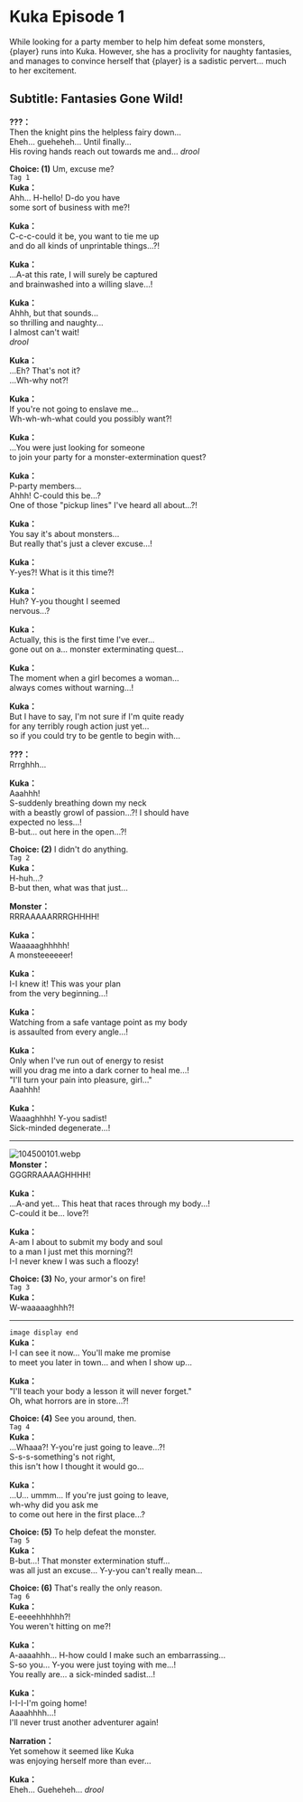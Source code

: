 # Kuka Episode 1
While looking for a party member to help him defeat some monsters, {player} runs into Kuka. However, she has a proclivity for naughty fantasies, and manages to convince herself that {player} is a sadistic pervert... much to her excitement.
  
## Subtitle: Fantasies Gone Wild!
  
**???：**  
Then the knight pins the helpless fairy down...  
Eheh... gueheheh... Until finally...  
His roving hands reach out towards me and... *drool*  
  
**Choice: (1)**  Um, excuse me?  
`Tag 1`  
**Kuka：**  
Ahh... H-hello! D-do you have  
some sort of business with me?!  
  
**Kuka：**  
C-c-c-could it be, you want to tie me up  
and do all kinds of unprintable things...?!  
  
**Kuka：**  
...A-at this rate, I will surely be captured  
and brainwashed into a willing slave...!  
  
**Kuka：**  
Ahhh, but that sounds...  
so thrilling and naughty...  
 I almost can't wait!  
*drool*  
  
**Kuka：**  
...Eh? That's not it?  
...Wh-why not?!  
  
**Kuka：**  
If you're not going to enslave me...  
Wh-wh-wh-what could you possibly want?!  
  
**Kuka：**  
...You were just looking for someone  
to join your party for a monster-extermination quest?  
  
**Kuka：**  
P-party members...  
 Ahhh! C-could this be...?  
One of those \"pickup lines\" I've heard all about...?!  
  
**Kuka：**  
You say it's about monsters...  
But really that's just a clever excuse...!  
  
**Kuka：**  
Y-yes?! What is it this time?!  
  
**Kuka：**  
Huh? Y-you thought I seemed  
nervous...?  
  
**Kuka：**  
Actually, this is the first time I've ever...  
gone out on a... monster exterminating quest...  
  
**Kuka：**  
The moment when a girl becomes a woman...  
always comes without warning...!  
  
**Kuka：**  
But I have to say, I'm not sure if I'm quite ready  
for any terribly rough action just yet...  
so if you could try to be gentle to begin with...  
  
**???：**  
Rrrghhh...  
  
**Kuka：**  
Aaahhh!  
 S-suddenly breathing down my neck  
with a beastly growl of passion...?! I should have  
expected no less...!  
 B-but... out here in the open...?!  
  
**Choice: (2)**  I didn't do anything.  
`Tag 2`  
**Kuka：**  
H-huh...?  
B-but then, what was that just...  
  
**Monster：**  
RRRAAAAARRRGHHHH!  
  
**Kuka：**  
Waaaaaghhhhh!  
A monsteeeeeer!  
  
**Kuka：**  
I-I knew it! This was your plan  
from the very beginning...!  
  
**Kuka：**  
Watching from a safe vantage point as my body  
is assaulted from every angle...!  
  
**Kuka：**  
Only when I've run out of energy to resist  
will you drag me into a dark corner to heal me...!  
\"I'll turn your pain into pleasure, girl...\"  
 Aaahhh!  
  
**Kuka：**  
Waaaghhhh! Y-you sadist!  
Sick-minded degenerate...!  
  

---  
  
![104500101.webp](https://redive.estertion.win/card/story/104500101.webp)  
**Monster：**  
GGGRRAAAAGHHHH!  
  
**Kuka：**  
...A-and yet... This heat that races through my body...!  
C-could it be... love?!  
  
**Kuka：**  
A-am I about to submit my body and soul  
to a man I just met this morning?!  
I-I never knew I was such a floozy!  
  
**Choice: (3)**  No, your armor's on fire!  
`Tag 3`  
**Kuka：**  
W-waaaaaghhh?!  
  

---  
  
`image display end`  
**Kuka：**  
I-I can see it now... You'll make me promise  
to meet you later in town... and when I show up...  
  
**Kuka：**  
\"I'll teach your body a lesson it will never forget.\"  
Oh, what horrors are in store...?!  
  
**Choice: (4)**  See you around, then.  
`Tag 4`  
**Kuka：**  
...Whaaa?! Y-you're just going to leave...?!  
S-s-s-something's not right,  
this isn't how I thought it would go...  
  
**Kuka：**  
...U... ummm... If you're just going to leave,  
wh-why did you ask me  
to come out here in the first place...?  
  
**Choice: (5)**  To help defeat the monster.  
`Tag 5`  
**Kuka：**  
B-but...! That monster extermination stuff...  
was all just an excuse... Y-y-you can't really mean...  
  
**Choice: (6)**  That's really the only reason.  
`Tag 6`  
**Kuka：**  
E-eeeehhhhhh?!  
You weren't hitting on me?!  
  
**Kuka：**  
A-aaaahhh... H-how could I make such an embarrassing...  
S-so you... Y-you were just toying with me...!  
You really are... a sick-minded sadist...!  
  
**Kuka：**  
I-I-I-I'm going home!  
Aaaahhhh...!  
I'll never trust another adventurer again!  
  
**Narration：**  
Yet somehow it seemed like Kuka  
was enjoying herself more than ever...  
  
**Kuka：**  
Eheh... Gueheheh... *drool*  

